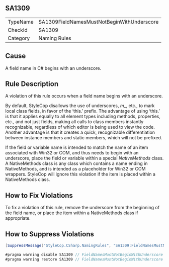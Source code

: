﻿## SA1309

<table>
<tr>
  <td>TypeName</td>
  <td>SA1309FieldNamesMustNotBeginWithUnderscore</td>
</tr>
<tr>
  <td>CheckId</td>
  <td>SA1309</td>
</tr>
<tr>
  <td>Category</td>
  <td>Naming Rules</td>
</tr>
</table>

## Cause

A field name in C# begins with an underscore.

## Rule Description

A violation of this rule occurs when a field name begins with an underscore.

By default, StyleCop disallows the use of underscores, *m_*, etc., to mark local class fields, in favor of the ‘this.’ prefix. The advantage of using ‘this.’ is that it applies equally to all element types including methods, properties, etc., and not just fields, making all calls to class members instantly recognizable, regardless of which editor is being used to view the code. Another advantage is that it creates a quick, recognizable differentiation between instance members and static members, which will not be prefixed.

If the field or variable name is intended to match the name of an item associated with Win32 or COM, and thus needs to begin with an underscore, place the field or variable within a special *NativeMethods* class. A NativeMethods class is any class which contains a name ending in NativeMethods, and is intended as a placeholder for Win32 or COM wrappers. StyleCop will ignore this violation if the item is placed within a NativeMethods class.

## How to Fix Violations

To fix a violation of this rule, remove the underscore from the beginning of the field name, or place the item within a NativeMethods class if appropriate.

## How to Suppress Violations

```csharp
[SuppressMessage("StyleCop.CSharp.NamingRules", "SA1309:FieldNamesMustNotBeginWithUnderscore", Justification = "Reviewed.")]
```

```csharp
#pragma warning disable SA1309 // FieldNamesMustNotBeginWithUnderscore
#pragma warning restore SA1309 // FieldNamesMustNotBeginWithUnderscore
```
